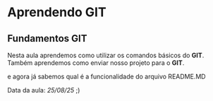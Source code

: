 # Aprendendo GIT
## Fundamentos GIT

Nesta aula aprendemos como utilizar os comandos básicos do **GIT**.
Também aprendemos como enviar nosso projeto para o **GIT**.

e agora já sabemos qual é a funcionalidade do arquivo README.MD

Data da aula: *25/08/25* ;)